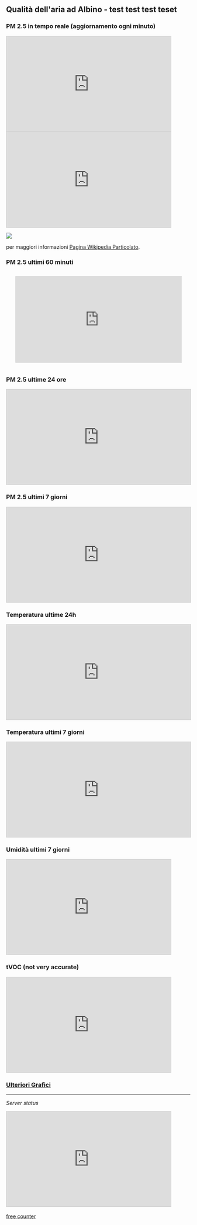 ## Qualità dell'aria ad Albino - test test test teset

### PM 2.5 in tempo reale (aggiornamento ogni minuto)

<iframe width="450" height="260" style="border: 1px solid #cccccc;" src="https://thingspeak.com/channels/2442379/widgets/808202"></iframe>
<br>
<iframe width="450" height="260" style="border: 1px solid #cccccc;" src="https://thingspeak.com/channels/2442379/widgets/806935"></iframe>

![](HealthLevels.png?classes=left)

per maggiori informazioni <a href="https://it.wikipedia.org/wiki/Particolato">Pagina Wikipedia Particolato</a>.

### PM 2.5 ultimi 60 minuti

<iframe width="100%" height="260" style="border: 1px solid #cccccc; -webkit-transform:scale(0.9);-moz-transform-scale(0.9)" src="https://thingspeak.com/channels/2442379/charts/2?bgcolor=%23ffffff&color=%23d62020&dynamic=true&results=60&title=pm+2.5&type=line"></iframe>

### PM 2.5 ultime 24 ore

<iframe width="100%" height="260" style="border: 1px solid #cccccc;" src="https://thingspeak.com/channels/2442379/charts/2?bgcolor=%23ffffff&color=%23d62020&dynamic=true&results=1440&timescale=15&title=pm+2.5&type=line"></iframe> 

### PM 2.5 ultimi 7 giorni

<iframe width="100%" height="260" style="border: 1px solid #cccccc;" src="https://thingspeak.com/channels/2442379/charts/2?bgcolor=%23ffffff&color=%23d62020&dynamic=true&results=10080&timescale=15&title=pm+2.5&type=line"></iframe> 

### Temperatura ultime 24h

<iframe width=100% height="260" style="border: 1px solid #cccccc;" src="https://thingspeak.com/channels/2442379/charts/6?bgcolor=%23ffffff&color=%23d62020&dynamic=true&results=1440&timescale=15&title=Temperatura&type=line"></iframe>

### Temperatura ultimi 7 giorni

<iframe width="100%" height="260" style="border: 1px solid #cccccc;" src="https://thingspeak.com/channels/2442379/charts/6?bgcolor=%23ffffff&color=%23d62020&dynamic=true&results=10080&timescale=60&title=Temperature&type=line"></iframe>

### Umidità ultimi 7 giorni

<iframe width="450" height="260" style="border: 1px solid #cccccc;" src="https://thingspeak.com/channels/2442379/charts/5?bgcolor=%23ffffff&color=%23d62020&dynamic=true&results=10080&timescale=60&title=Umidità&type=line"></iframe>

### tVOC (not very accurate)

<iframe width="450" height="260" style="border: 1px solid #cccccc;" src="https://thingspeak.com/channels/2442379/charts/7?bgcolor=%23ffffff&color=%23d62020&dynamic=true&results=1440&timescale=15&type=line&update=15"></iframe>

### <a href="https://thingspeak.com/channels/2442379">Ulteriori Grafici</a>

---

*Server status*

<iframe width="450" height="260" style="border: 1px solid #cccccc;" src="https://thingspeak.com/channels/2442379/charts/8?bgcolor=%23ffffff&color=%23d62020&dynamic=true&results=14400&type=line&update=15"></iframe>
<br>

<script type="text/javascript" src="https://www.counters-free.net/count/dzyu"></script>
<br>
<a href='http://www.freevisitorcounters.com'>free counter</a> 
<script type='text/javascript' src='https://whomania.com/ctr?id=05580e94de5752a6933d300f54e90f4cb4f7b9cb'></script>
